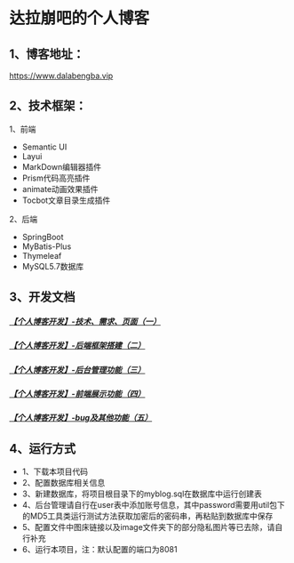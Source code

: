 # 达拉崩吧的个人博客

## 1、博客地址：

https://www.dalabengba.vip

## 2、技术框架：

1、前端

- Semantic UI
- Layui
- MarkDown编辑器插件
- Prism代码高亮插件
- animate动画效果插件
- Tocbot文章目录生成插件

2、后端

- SpringBoot
- MyBatis-Plus
- Thymeleaf
- MySQL5.7数据库

## 3、开发文档

##### [【个人博客开发】-技术、需求、页面（一）](https://www.dalabengba.vip/read/30)

##### [【个人博客开发】-后端框架搭建（二）](https://www.dalabengba.vip/read/31)

##### [【个人博客开发】-后台管理功能（三）](https://www.dalabengba.vip/read/33)

##### [【个人博客开发】-前端展示功能（四）](https://www.dalabengba.vip/read/34)

##### [【个人博客开发】-bug及其他功能（五）](https://www.dalabengba.vip/read/35)

## 4、运行方式
- 1、下载本项目代码
- 2、配置数据库相关信息
- 3、新建数据库，将项目根目录下的myblog.sql在数据库中运行创建表
- 4、后台管理请自行在user表中添加账号信息，其中password需要用util包下的MD5工具类运行测试方法获取加密后的密码串，再粘贴到数据库中保存
- 5、配置文件中图床链接以及image文件夹下的部分隐私图片等已去除，请自行补充
- 6、运行本项目，注：默认配置的端口为8081
